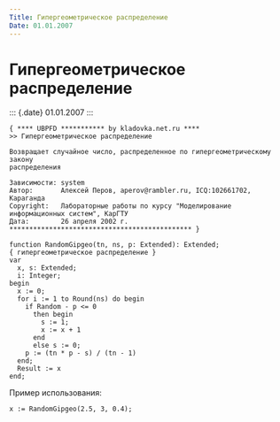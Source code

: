 ```yaml
---
Title: Гипергеометрическое распределение
Date: 01.01.2007
---
```



Гипергеометрическое распределение
=================================

::: {.date}
01.01.2007
:::

    { **** UBPFD *********** by kladovka.net.ru ****
    >> Гипергеометрическое распределение
     
    Возвращает случайное число, распределенное по гипергеометрическому закону
    распределения
     
    Зависимости: system
    Автор:       Алексей Перов, aperov@rambler.ru, ICQ:102661702, Караганда
    Copyright:   Лабораторные работы по курсу "Моделирование информационных систем", КарГТУ
    Дата:        26 апреля 2002 г.
    ********************************************** }
     
    function RandomGipgeo(tn, ns, p: Extended): Extended;
    { гипергеометрическое распределение }
    var
      x, s: Extended;
      i: Integer;
    begin
      x := 0;
      for i := 1 to Round(ns) do begin
        if Random - p <= 0
          then begin
            s := 1;
            x := x + 1
          end
          else s := 0;
        p := (tn * p - s) / (tn - 1)
      end;
      Result := x
    end; 

Пример использования:

    x := RandomGipgeo(2.5, 3, 0.4); 
